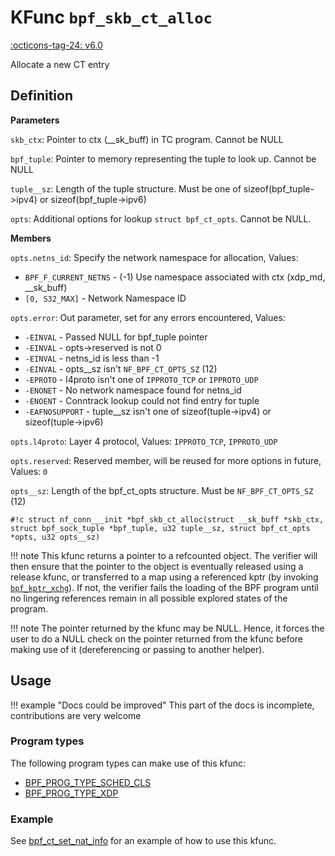 # KFunc `bpf_skb_ct_alloc`

<!-- [FEATURE_TAG](bpf_skb_ct_alloc) -->
[:octicons-tag-24: v6.0](https://github.com/torvalds/linux/commit/d7e79c97c00ca82dace0e3b645d4b3b02fa273c2)
<!-- [/FEATURE_TAG] -->

Allocate a new CT entry

## Definition

**Parameters**

`skb_ctx`: Pointer to ctx (__sk_buff) in TC program. Cannot be NULL

`bpf_tuple`: Pointer to memory representing the tuple to look up. Cannot be NULL

`tuple__sz`: Length of the tuple structure. Must be one of sizeof(bpf_tuple->ipv4) or sizeof(bpf_tuple->ipv6)

`opts`: Additional options for lookup `struct bpf_ct_opts`. Cannot be NULL.

**Members**

`opts.netns_id`: Specify the network namespace for allocation, Values:

- `BPF_F_CURRENT_NETNS` - (-1) Use namespace associated with ctx (xdp_md, __sk_buff)
- `[0, S32_MAX]` - Network Namespace ID
  
`opts.error`: Out parameter, set for any errors encountered, Values:

- `-EINVAL` - Passed NULL for bpf_tuple pointer
- `-EINVAL` - opts->reserved is not 0
- `-EINVAL` - netns_id is less than -1
- `-EINVAL` - opts__sz isn't `NF_BPF_CT_OPTS_SZ` (12)
- `-EPROTO` - l4proto isn't one of `IPPROTO_TCP` or `IPPROTO_UDP`
- `-ENONET` - No network namespace found for netns_id
- `-ENOENT` - Conntrack lookup could not find entry for tuple
- `-EAFNOSUPPORT` - tuple__sz isn't one of sizeof(tuple->ipv4) or sizeof(tuple->ipv6)

`opts.l4proto`: Layer 4 protocol, Values: `IPPROTO_TCP`, `IPPROTO_UDP`

`opts.reserved`: Reserved member, will be reused for more options in future, Values: `0`

`opts__sz`: Length of the bpf_ct_opts structure. Must be `NF_BPF_CT_OPTS_SZ` (12)

<!-- [KFUNC_DEF] -->
`#!c struct nf_conn___init *bpf_skb_ct_alloc(struct __sk_buff *skb_ctx, struct bpf_sock_tuple *bpf_tuple, u32 tuple__sz, struct bpf_ct_opts *opts, u32 opts__sz)`

!!! note
	This kfunc returns a pointer to a refcounted object. The verifier will then ensure that the pointer to the object 
	is eventually released using a release kfunc, or transferred to a map using a referenced kptr 
	(by invoking [`bpf_kptr_xchg`](../../helper-function/bpf_kptr_xchg.md)). If not, the verifier fails the 
	loading of the BPF program until no lingering references remain in all possible explored states of the program.

!!! note
	The pointer returned by the kfunc may be NULL. Hence, it forces the user to do a NULL check on the pointer returned 
	from the kfunc before making use of it (dereferencing or passing to another helper).
<!-- [/KFUNC_DEF] -->

## Usage

!!! example "Docs could be improved"
    This part of the docs is incomplete, contributions are very welcome

### Program types

The following program types can make use of this kfunc:

<!-- [KFUNC_PROG_REF] -->
- [BPF_PROG_TYPE_SCHED_CLS](../program-type/BPF_PROG_TYPE_SCHED_CLS.md)
- [BPF_PROG_TYPE_XDP](../program-type/BPF_PROG_TYPE_XDP.md)
<!-- [/KFUNC_PROG_REF] -->

### Example

See [bpf_ct_set_nat_info](bpf_ct_set_nat_info.md#example) for an example of how to use this kfunc.

